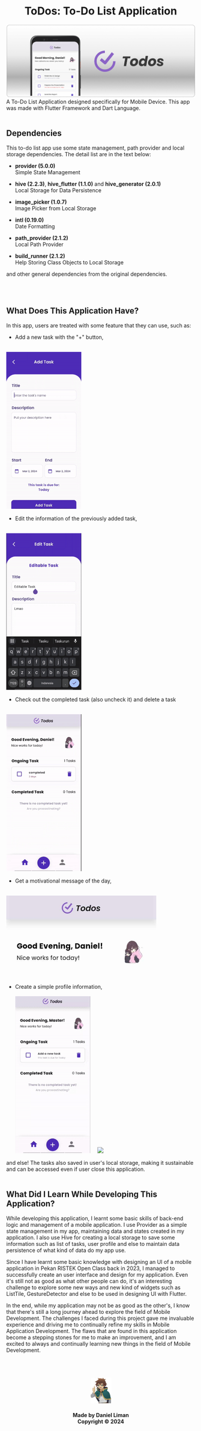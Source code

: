 <h1 align="center"> ToDos: To-Do List Application </h1>
<img src="zReadme/banner.png">
A To-Do List Application designed specifically for Mobile Device. This app was made with Flutter Framework and Dart Language.
<br>
<br>

## Dependencies

This to-do list app use some state management, path provider and local storage dependencies. The detail list are in the text below:
- **provider (5.0.0)**<br>
    Simple State Management
- **hive (2.2.3)**, **hive_flutter (1.1.0)** and **hive_generator (2.0.1)**<br>
    Local Storage for Data Persistence

- **image_picker (1.0.7)**<br>
    Image Picker from Local Storage

- **intl (0.19.0)**<br>
    Date Formatting

- **path_provider (2.1.2)**<br>
    Local Path Provider

- **build_runner (2.1.2)**<br>
    Help Storing Class Objects to Local Storage

and other general dependencies from the original dependencies.


<br>
<br>

## What Does This Application Have?

In this app, users are treated with some feature that they can use, such as:
-  Add a new task with the "+" button,<br><br>
<img src="zReadme/add_task.gif" width="200">

-  Edit the information of the previously added task,<br><br>
<img src="zReadme/edit_task.gif" width="200">

-  Check out the completed task (also uncheck it) and delete a task<br><br>
<img src="zReadme/check.gif" width="200">

-  Get a motivational message of the day,<br><br>
<img src="zReadme/motivate.jpg" width="400">

-  Create a simple profile information,<br><br>
<img src="zReadme/profile.gif" width="200">&nbsp;&nbsp;&nbsp;&nbsp;&nbsp;<img src="zReadme/update_avatar.gif" width="200">



and else! The tasks also saved in user's local storage, making it sustainable and can be accessed even if user close this application.
<br>
<br>

## What Did I Learn While Developing This Application?

While developing this application, I learnt some basic skills of back-end logic and management of a mobile application. I use Provider as a simple state management in my app, maintaining data and states created in my application. I also use Hive for creating a local storage to save some information such as list of tasks, user profile and else to maintain data persistence of what kind of data do my app use.

Since I have learnt some basic knowledge with designing an UI of a mobile application in Pekan RISTEK Open Class back in 2023, I managed to successfully create an user interface and design for my application. Even it's still not as good as what other people can do, it's an interesting challenge to explore some new ways and new kind of widgets such as ListTile, GestureDetector and else to be used in designing UI with Flutter.

In the end, while my application may not be as good as the other's, I know that there's still a long journey ahead to explore the field of Mobile Development. The challenges I faced during this project gave me invaluable experience and driving me to continually refine my skills in Mobile Application Development. The flaws that are found in this application become a stepping stones for me to make an improvement, and I am excited to always and continually learning new things in the field of Mobile Development.

<br>
<br>
<br>
<div align="center">
    <img src="zReadme/kazuma.png" width="55">
    <h4>Made by Daniel Liman <br> Copyright &copy; 2024</h4>
</div>